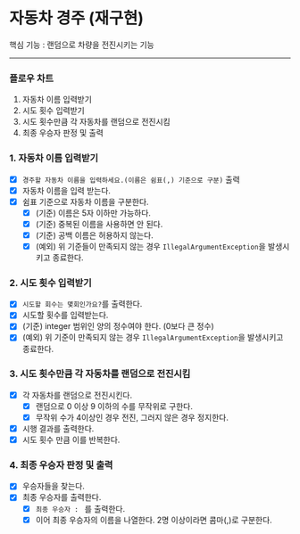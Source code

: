 # 자동차 경주 (재구현)

핵심 기능 : 랜덤으로 차량을 전진시키는 기능
***

### 플로우 차트

1. 자동차 이름 입력받기
2. 시도 횟수 입력받기
3. 시도 횟수만큼 각 자동차를 랜덤으로 전진시킴
4. 최종 우승자 판정 및 출력

### 1. 자동차 이름 입력받기

- [x] `경주할 자동차 이름을 입력하세요.(이름은 쉼표(,) 기준으로 구분)` 출력
- [x] 자동차 이름을 입력 받는다.
- [x] 쉼표 기준으로 자동차 이름을 구분한다.
    - [x] (기준) 이름은 5자 이하만 가능하다.
    - [x] (기준) 중복된 이름을 사용하면 안 된다.
    - [x] (기준) 공백 이름은 허용하지 않는다.
    - [x] (예외) 위 기준들이 만족되지 않는 경우 `IllegalArgumentException`을 발생시키고 종료한다.

### 2. 시도 횟수 입력받기

- [x] `시도할 회수는 몇회인가요?`를 출력한다.
- [x] 시도할 횟수를 입력받는다.
- [x] (기준) integer 범위인 양의 정수여야 한다. (0보다 큰 정수)
- [x] (예외) 위 기준이 만족되지 않는 경우 `IllegalArgumentException`을 발생시키고 종료한다.

### 3. 시도 횟수만큼 각 자동차를 랜덤으로 전진시킴

-[x] 각 자동차를 랜덤으로 전진시킨다.
    - [x] 랜덤으로 0 이상 9 이하의 수를 무작위로 구한다.
    - [x] 무작위 수가 4이상인 경우 전진, 그러지 않은 경우 정지한다.
- [x] 시행 결과를 출력한다.
- [x] 시도 횟수 만큼 이를 반복한다.

### 4. 최종 우승자 판정 및 출력

- [x] 우승자들을 찾는다.
- [x] 최종 우승자를 출력한다.
    - [x] `최종 우승자 : ` 를 출력한다.
    - [x] 이어 최종 우승자의 이름을 나열한다. 2명 이상이라면 콤마(,)로 구분한다.
